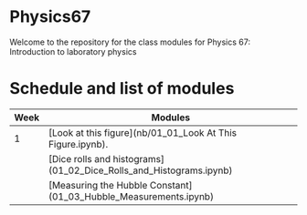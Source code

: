 # Physics67

Welcome to the repository for the class modules for Physics 67: Introduction to laboratory physics


# Schedule and list of modules

| Week        | Modules     |
| ----------- | ----------- |
| 1           |  [Look at this figure](nb/01_01_Look At This Figure.ipynb).     |
|             |  [Dice rolls and histograms] (01_02_Dice_Rolls_and_Histograms.ipynb) |
|             |  [Measuring the Hubble Constant] (01_03_Hubble_Measurements.ipynb) |

